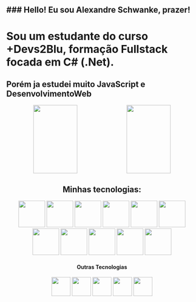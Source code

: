 <h2 color="orange">### Hello! Eu sou Alexandre Schwanke, prazer!</h2>

# Sou um estudante do curso +Devs2Blu, formação Fullstack focada em C# (.Net).

## Porém ja estudei muito JavaScript e DesenvolvimentoWeb

<div align="center">
  <img align="center" width="48%" height="180em" display="inline" src="https://github-readme-stats.vercel.app/api?username=AlexSchwC&show_icons=true&theme=slateorange">
  <img align="center" width="48%" height="180em" display="inline" src="https://github-readme-stats.vercel.app/api/top-langs/?username=AlexSchwC&layout=compact&theme=slateorange">
</div>

##

<h2 align="center">Minhas tecnologias:</h2>
<div align="center">
  <img width="70rem" src="https://cdn.jsdelivr.net/gh/devicons/devicon/icons/csharp/csharp-original.svg" />
  <img width="70rem" src="https://cdn.jsdelivr.net/gh/devicons/devicon/icons/dot-net/dot-net-original-wordmark.svg" />
  <img width="70rem" src="https://cdn.jsdelivr.net/gh/devicons/devicon/icons/html5/html5-original.svg" />
  <img width="70rem" src="https://cdn.jsdelivr.net/gh/devicons/devicon/icons/css3/css3-original.svg" />
  <img width="70rem" src="https://cdn.jsdelivr.net/gh/devicons/devicon/icons/bootstrap/bootstrap-original.svg" />
  <img width="70rem" src="https://cdn.jsdelivr.net/gh/devicons/devicon/icons/javascript/javascript-original.svg" />
  <img width="70rem" src="https://cdn.jsdelivr.net/gh/devicons/devicon/icons/spring/spring-original.svg" />
  <img width="70rem" src="https://cdn.jsdelivr.net/gh/devicons/devicon/icons/angularjs/angularjs-original.svg" />
  <img width="70rem" src="https://cdn.jsdelivr.net/gh/devicons/devicon/icons/git/git-original.svg" />
  <img width="70rem" src="https://cdn.jsdelivr.net/gh/devicons/devicon/icons/mysql/mysql-original-wordmark.svg" />
  <img width="70rem" src="https://cdn.jsdelivr.net/gh/devicons/devicon/icons/microsoftsqlserver/microsoftsqlserver-plain.svg" />
</div>

<div align="center">
  <h4 align="center">Outras Tecnologias</h4>
  <img width="50" src="https://cdn.jsdelivr.net/gh/devicons/devicon/icons/photoshop/photoshop-line.svg" />
  <img width="50" src="https://cdn.jsdelivr.net/gh/devicons/devicon/icons/jquery/jquery-original-wordmark.svg" />
  <img width="50rem" src="https://cdn.jsdelivr.net/gh/devicons/devicon/icons/nodejs/nodejs-original.svg" />
  <img width="50rem" src="https://cdn.jsdelivr.net/gh/devicons/devicon/icons/express/express-original.svg" />
  
  <img width="50rem" src="https://cdn.jsdelivr.net/gh/devicons/devicon/icons/sass/sass-original.svg" />
</div>

##

<!--
**AlexSchwC/AlexSchwC** is a ✨ _special_ ✨ repository because its `README.md` (this file) appears on your GitHub profile.

Here are some ideas to get you started:

- 🔭 I’m currently working on ...
- 🌱 I’m currently learning ...
- 👯 I’m looking to collaborate on ...
- 🤔 I’m looking for help with ...
- 💬 Ask me about ...
- 📫 How to reach me: ...
- 😄 Pronouns: ...
- ⚡ Fun fact: ...
-->
